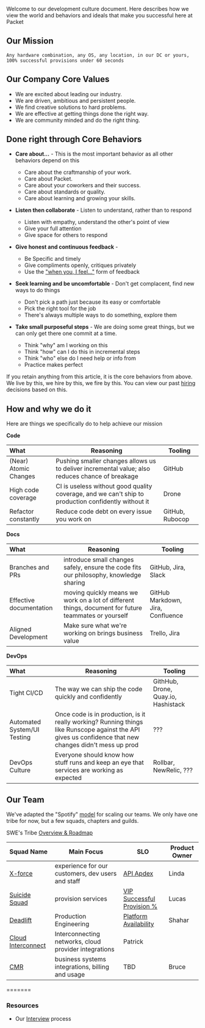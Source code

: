 Welcome to our development culture document.  Here describes how we view the world and behaviors and ideals that make you successful here at Packet

## Our Mission

`Any hardware combination, any OS, any location, in our DC or yours, 100% successful provisions under 60 seconds`

## Our Company Core Values

* We are excited about leading our industry.
* We are driven, ambitious and persistent people.
* We find creative solutions to hard problems.
* We are effective at getting things done the right way.
* We are community minded and do the right thing.

## Done right through Core Behaviors

 * __Care about...__ - This is the most important behavior as all other behaviors depend on this
      * Care about the craftmanship of your work.
      * Care about Packet.
      * Care about your coworkers and their success.
      * Care about standards or quality.
      * Care about learning and growing your skills.

 * __Listen then collaborate__ - Listen to understand, rather than to respond
      * Listen with empathy, understand the other's point of view
      * Give your full attention
      * Give space for others to respond
     
 * __Give honest and continuous feedback__ - 
      * Be Specific and timely
      * Give compliments openly, critiques privately
      * Use the ["when you, I feel..."](https://www.erikbohlin.net/handouts/Constructive_Feedback.pdf) form of feedback

 * __Seek learning and be uncomfortable__ - Don't get complacent, find new ways to do things
      * Don't pick a path just because its easy or comfortable
      * Pick the right tool for the job
      * There's always multiple ways to do something, explore them      

 * __Take small purposeful steps__ - We are doing some great things, but we can only get there one commit at a time.
      * Think "why" am I working on this
      * Think "how" can I do this in incremental steps
      * Think "who" else do I need help or info from
      * Practice makes perfect

If you retain anything from this article, it is the core behaviors from above.  We live by this, we hire by this, we fire by this.  You can view our past [hiring](https://trello.com/b/pVJcxCm6/software-hiring) decisions based on this.

## How and why we do it

Here are things we specifically do to help achieve our mission

__Code__

What   | Reasoning | Tooling
:------- | ----- | ---------
(Near) Atomic Changes | Pushing smaller changes allows us to deliver incremental value; also reduces chance of breakage | GitHub
High code coverage | CI is useless without good quality coverage, and we can't ship to production confidently without it | Drone
Refactor constantly | Reduce code debt on every issue you work on | GitHub, Rubocop

__Docs__

What   | Reasoning | Tooling
:------- | ----- | ---------
Branches and PRs | introduce small changes safely, ensure the code fits our philosophy, knowledge sharing | GitHub, Jira, Slack
Effective documentation | moving quickly means we work on a lot of different things, document for future teammates or yourself | GitHub Markdown, Jira, Confluence
Aligned Development | Make sure what we're working on brings business value | Trello, Jira

__DevOps__

What   | Reasoning | Tooling
:------- | ----- | ---------
Tight CI/CD | The way we can ship the code quickly and confidently | GithHub, Drone, Quay.io, Hashistack
Automated System/UI Testing | Once code is in production, is it really working?  Running things like Runscope against the API gives us confidence that new changes didn't mess up prod | ???
DevOps Culture| Everyone should know how stuff runs and keep an eye that services are working as expected | Rollbar, NewRelic, ???

## Our Team

We've adapted the "Spotify" [model](https://blog.crisp.se/wp-content/uploads/2012/11/SpotifyScaling.pdf) for scaling our teams.  We only have one tribe for now, but a few squads, chapters and guilds.

SWE's Tribe [Overview & Roadmap](https://trello.com/b/A814D0t8/software-eng-roadmap)

Squad Name    | Main Focus | SLO | Product Owner 
:-------------|----------- | --- | ------------- 
[X-force](https://packet.atlassian.net/secure/RapidBoard.jspa?rapidView=60&useStoredSettings=true) |experience for our customers, dev users and staff | [API Apdex](https://synthetics.newrelic.com/accounts/45249/monitors/ee8b6b9b-7373-411d-a801-67708572e293/sla?view=daily-sla-report) | Linda
[Suicide Squad](https://packet.atlassian.net/secure/RapidBoard.jspa?rapidView=61&useStoredSettings=true) | provision services | [VIP Successful Provision %](https://northstar.packet.net/d/71i_Y0Jmz/vip-provision-metrics?orgId=1) | Lucas
[Deadlift](https://packet.atlassian.net/secure/RapidBoard.jspa?rapidView=65) | Production Engineering | [Platform Availability]() | Shahar
[Cloud Interconnect]() | Interconnecting networks, cloud provider integrations | Patrick
[CMR](https://packet.atlassian.net/secure/RapidBoard.jspa?rapidView=66&projectKey=SWE) | business systems integrations, billing and usage | TBD | Bruce
=======

### Resources

* Our [Interview](interview.md) process